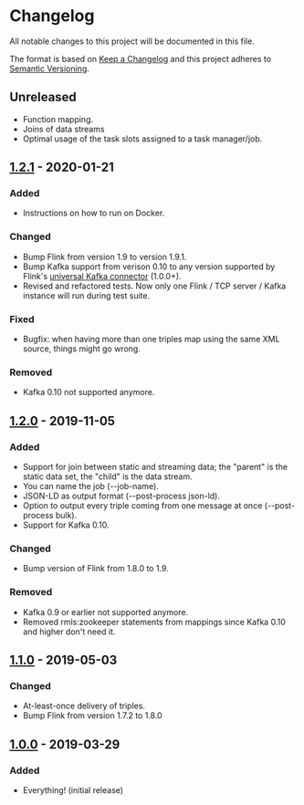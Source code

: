 # Changelog

All notable changes to this project will be documented in this file.

The format is based on [Keep a Changelog](http://keepachangelog.com/en/1.0.0/)
and this project adheres to [Semantic Versioning](http://semver.org/spec/v2.0.0.html).


## Unreleased

* Function mapping.
* Joins of data streams
* Optimal usage of the task slots assigned to a task manager/job.

## [1.2.1] - 2020-01-21

### Added
* Instructions on how to run on Docker.

### Changed
* Bump Flink from version 1.9 to version 1.9.1.
* Bump Kafka support from verison 0.10 to any version supported by Flink's
[universal Kafka connector](https://ci.apache.org/projects/flink/flink-docs-release-1.9/dev/connectors/kafka.html#kafka-100-connector) (1.0.0+).
* Revised and refactored tests. Now only one Flink / TCP server / Kafka instance will run during test suite.

### Fixed
* Bugfix: when having more than one triples map using the same XML source, things might go wrong.

### Removed
* Kafka 0.10 not supported anymore.


## [1.2.0] - 2019-11-05

### Added
* Support for join between static and streaming data; the "parent" is the static data set, the "child" is the data stream.
* You can name the job (--job-name).
* JSON-LD as output format (--post-process json-ld).
* Option to output every triple coming from one message at once (--post-process bulk).
* Support for Kafka 0.10.

### Changed
* Bump version of Flink from 1.8.0 to 1.9.

### Removed
* Kafka 0.9 or earlier not supported anymore.
* Removed rmls:zookeeper statements from mappings since Kafka 0.10 and higher don't need it.


## [1.1.0] - 2019-05-03

### Changed
* At-least-once delivery of triples.
* Bump Flink from version 1.7.2 to 1.8.0

## [1.0.0] - 2019-03-29

### Added
* Everything! (initial release)

[1.0.0]: https://gitlab.ilabt.imec.be/rml/proc/rml-streamer/-/tags/v1.0.0
[1.1.0]: https://gitlab.ilabt.imec.be/rml/proc/rml-streamer/compare/v1.0.0...v1.1.0
[1.2.0]: https://gitlab.ilabt.imec.be/rml/proc/rml-streamer/compare/v1.1.0...v1.2.0  
[1.2.1]: https://gitlab.ilabt.imec.be/rml/proc/rml-streamer/compare/v1.2.0...v1.2.1  